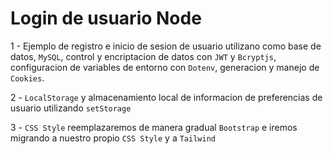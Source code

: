 # Login de usuario Node
<!-- https://youtube.com/playlist?list=PLrAw40DbN0l2gSLR8enPdvJNxExzbt3TF&si=XbnnYP5aIPrIwzQC -->

1 - Ejemplo de registro e inicio de sesion de usuario utilizano como base de datos, `MySQL`, control y encriptacion de datos con `JWT` y `Bcryptjs`, configuracion de variables de entorno con `Dotenv`, generacion y manejo de `Cookies`.

2 - `LocalStorage` y almacenamiento local de informacion de preferencias de usuario utilizando `setStorage`

3 - `CSS Style` reemplazaremos de manera gradual `Bootstrap` e iremos migrando a nuestro propio `CSS Style` y a `Tailwind`

